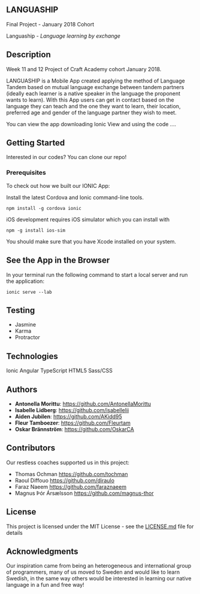  ## LANGUASHIP
 
 Final Project - January 2018 Cohort
 
 Languaship - _Language learning by exchange_

## Description

Week 11 and 12 Project of Craft Academy cohort January 2018.

LANGUASHIP is a Mobile App created applying the method of Language Tandem based on mutual language exchange between tandem partners (ideally each learner is a native speaker in the language the proponent wants to learn). 
With this App users can get in contact based on the language they can teach and the one they want to learn, their location,  preferred age and gender of the language partner they wish to meet.

You can view the app downloading Ionic View and using the code ....


## Getting Started

Interested in our codes?
You can clone our repo!

### Prerequisites

To check out how we built our IONIC App:

Install the latest Cordova and Ionic command-line tools.
 
```
npm install -g cordova ionic
```

iOS development requires iOS simulator which you can install with


```
npm -g install ios-sim
```
You should make sure that you have Xcode installed on your system.


## See the App in the Browser

In your terminal run the following command to start a local server and run the application:

```
ionic serve --lab
```

## Testing

* Jasmine
* Karma
* Protractor

## Technologies

Ionic
Angular
TypeScript
HTML5
Sass/CSS

## Authors

* **Antonella Morittu**: https://github.com/AntonellaMorittu
* **Isabelle Lidberg**: https://github.com/isabellelii
* **Aiden Jubilen**: https://github.com/AKidd95
* **Fleur Tamboezer**: https://github.com/Fleurtam
* **Oskar Brännström**: https://github.com/OskarCA

## Contributors

Our restless coaches supported us in this project:

* Thomas Ochman https://github.com/tochman
* Raoul Diffouo https://github.com/diraulo
* Faraz Naeem https://github.com/faraznaeem
* Magnus Þór Ársælsson https://github.com/magnus-thor


## License

This project is licensed under the MIT License - see the [LICENSE.md](LICENSE.md) file for details

## Acknowledgments

Our inspiration came from being an heterogeneous and international group of programmers, many of us moved to Sweden and would like to learn Swedish, in the same way others would be interested in learning our native language in a fun and free way!

